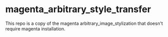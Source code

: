 # magenta_arbitrary_style_transfer


This repo is a copy of the magenta arbitrary_image_stylization that doesn't require magenta installation.
